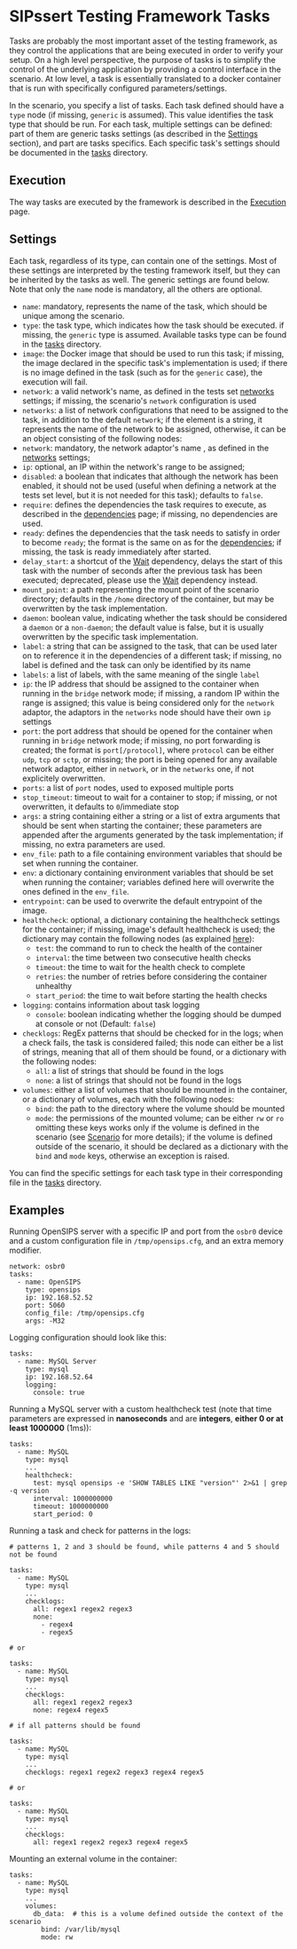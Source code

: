 # SIPssert Testing Framework Tasks

Tasks are probably the most important asset of the testing framework, as they
control the applications that are being executed in order to verify your setup.
On a high level perspective, the purpose of tasks is to simplify the control of
the underlying application by providing a control interface in the scenario. At
low level, a task is essentially translated to a docker container that is run
with specifically configured parameters/settings.

In the scenario, you specify a list of tasks. Each task defined should have a
`type` node (if missing, `generic` is assumed). This value identifies the task
type that should be run. For each task, multiple settings can be defined: part
of them are generic tasks settings (as described in the [Settings](#settings)
section), and part are tasks specifics. Each specific task's settings should be
documented in the [tasks](tasks) directory.

## Execution

The way tasks are executed by the framework is described in the
[Execution](execution.md) page.

## Settings

Each task, regardless of its type, can contain one of the settings. Most of
these settings are interpreted by the testing framework itself, but they can be
inherited by the tasks as well. The generic settings are found below. Note that
only the `name` node is mandatory, all the others are optional.

* `name`: mandatory, represents the name of the task, which should be unique
among the scenario.
* `type`: the task type, which indicates how the task should be executed. if
missing, the `generic` type is assumed. Available tasks type can be found in
the [tasks](tasks) directory.
* `image`: the Docker image that should be used to run this task; if missing,
the image declared in the specific task's implementation is used; if there is
no image defined in the task (such as for the `generic` case), the execution
will fail.
* `network`: a valid network's name, as defined in the tests set
[networks](config/tests-set.md#networks) settings; if missing, the scenario's
`network` configuration is used
* `networks`: a list of network configurations that need to be assigned to the
task, in addition to the default `network`; if the element is a string, it
represents the name of the network to be assigned, otherwise, it can be an
object consisting of the following nodes:
 * `network`: mandatory, the network adaptor's name , as defined in the 
[networks](config/tests-set.md#networks) settings;
 * `ip`: optional, an IP within the network's range to be assigned;
 * `disabled`: a boolean that indicates that although the network has been
enabled, it should not be used (useful when defining a network at the tests
set level, but it is not needed for this task); defaults to `false`.
* `require`: defines the dependencies the task requires to execute, as
described in the [dependencies](dependencies.md) page; if missing, no
dependencies are used.
* `ready`: defines the dependencies that the task needs to satisfy in order to
become `ready`; the format is the same on as for the
[dependencies](dependencies.md); if missing, the task is ready immediately
after started.
* `delay_start`: a shortcut of the [Wait](dependencies.md#wait) dependency,
delays the start of this task with the number of seconds after the previous
task has been executed; deprecated, please use the [Wait](dependencies.md#wait)
dependency instead.
* `mount_point`: a path representing the mount point of the scenario directory;
defaults in the `/home` directory of the container, but may be overwritten by
the task implementation.
* `daemon`: boolean value, indicating whether the task should be considered a
`daemon` or a `non-daemon`; the default value is false, but it is usually
overwritten by the specific task implementation.
* `label`: a string that can be assigned to the task, that can be used later on
to reference it in the dependencies of a different task; if missing, no label
is defined and the task can only be identified by its name
* `labels`: a list of labels, with the same meaning of the single `label`
* `ip`: the IP address that should be assigned to the container when running in
the `bridge` network mode; if missing, a random IP within the range is
assigned; this value is being considered only for the `network` adaptor, the
adaptors in the `networks` node should have their own `ip` settings
* `port`: the port address that should be opened for the container when
running in `bridge` network mode; if missing, no port forwarding is created;
the format is `port[/protocol]`, where `protocol` can be either `udp`, `tcp` or
`sctp`, or missing; the port is being opened for any available network adaptor,
either in `network`, or in the `networks` one, if not explicitely overwritten.
* `ports`: a list of `port` nodes, used to exposed multiple ports
* `stop_timeout`: timeout to wait for a container to stop; if missing, or not
overwritten, it defaults to `0`/immediate stop
* `args`: a string containing either a string or a list of extra arguments that
should be sent when starting the container; these parameters are appended after
the arguments generated by the task implementation; if missing, no extra
parameters are used.
* `env_file`: path to a file containing environment variables that should be
set when running the container.
* `env`: a dictionary containing environment variables that should be set
when running the container; variables defined here will overwrite
the ones defined in the `env_file`.
* `entrypoint`: can be used to overwrite the default entrypoint of the image.
* `healthcheck`: optional, a dictionary containing the healthcheck settings for
the container; if missing, image's default healthcheck is used; the dictionary
may contain the following nodes (as explained [here](https://docker-py.readthedocs.io/en/stable/containers.html)):
  * `test`: the command to run to check the health of the container
  * `interval`: the time between two consecutive health checks
  * `timeout`: the time to wait for the health check to complete
  * `retries`: the number of retries before considering the container unhealthy
  * `start_period`: the time to wait before starting the health checks
* `logging`: contains information about task logging
  * `console`: boolean indicating whether the logging should be dumped at
  console or not (Default: `false`)
* `checklogs`: RegEx patterns that should be checked for in the logs;
when a check fails, the task is considered failed; this node can either be a
list of strings, meaning that all of them should be found, or a dictionary with
the following nodes:
  * `all`: a list of strings that should be found in the logs
  * `none`: a list of strings that should not be found in the logs
* `volumes`: either a list of volumes that should be mounted in the container, or a
dictionary of volumes, each with the following nodes:
  * `bind`: the path to the directory where the volume should be mounted
  * `mode`: the permissions of the mounted volume; can be either `rw` or `ro`
omitting these keys works only if the volume is defined in the scenario
(see [Scenario](config/scenario.md#volumes) for more details);  if the
volume is defined outside of the scenario, it should be declared as a dictionary
with the `bind` and `mode` keys, otherwise an exception is raised.

You can find the specific settings for each task type in their corresponding
file in the  [tasks](tasks) directory.

## Examples

Running OpenSIPS server with a specific IP and port from the `osbr0` device and
a custom configuration file in `/tmp/opensips.cfg`, and an extra memory modifier.

``` 
network: osbr0
tasks:
  - name: OpenSIPS
    type: opensips
    ip: 192.168.52.52
    port: 5060
    config_file: /tmp/opensips.cfg
    args: -M32
```

Logging configuration should look like this:

```
tasks:
  - name: MySQL Server
    type: mysql
    ip: 192.168.52.64
    logging:
      console: true
```

Running a MySQL server with a custom healthcheck test (note that 
time parameters are expressed in **nanoseconds** and are **integers**, 
**either 0 or at least 1000000** (1ms)):

```
tasks:
  - name: MySQL
    type: mysql
    ...
    healthcheck:
      test: mysql opensips -e 'SHOW TABLES LIKE "version"' 2>&1 | grep -q version
      interval: 1000000000
      timeout: 1000000000
      start_period: 0
```

Running a task and check for patterns in the logs:

```
# patterns 1, 2 and 3 should be found, while patterns 4 and 5 should not be found

tasks:
  - name: MySQL
    type: mysql
    ...
    checklogs:
      all: regex1 regex2 regex3
      none:
        - regex4
        - regex5

# or

tasks:
  - name: MySQL
    type: mysql
    ...
    checklogs:
      all: regex1 regex2 regex3
      none: regex4 regex5

# if all patterns should be found

tasks:
  - name: MySQL
    type: mysql
    ...
    checklogs: regex1 regex2 regex3 regex4 regex5

# or

tasks:
  - name: MySQL
    type: mysql
    ...
    checklogs:
      all: regex1 regex2 regex3 regex4 regex5
```

Mounting an external volume in the container:

```
tasks:
  - name: MySQL
    type: mysql
    ...
    volumes:
      db_data:  # this is a volume defined outside the context of the scenario
        bind: /var/lib/mysql
        mode: rw
```
